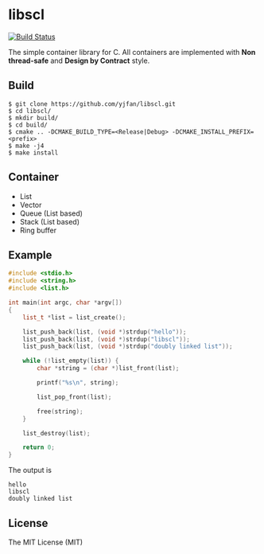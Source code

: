 # libscl
[![Build Status](https://travis-ci.org/yjfan/libscl.svg?branch=master)](https://travis-ci.org/yjfan/libscl)

The simple container library for C.
All containers are implemented with **Non thread-safe** and **Design by Contract** style.

## Build
```
$ git clone https://github.com/yjfan/libscl.git
$ cd libscl/
$ mkdir build/
$ cd build/
$ cmake .. -DCMAKE_BUILD_TYPE=<Release|Debug> -DCMAKE_INSTALL_PREFIX=<prefix>
$ make -j4
$ make install
```

## Container
- List
- Vector
- Queue (List based)
- Stack (List based)
- Ring buffer

## Example
```cpp
#include <stdio.h>
#include <string.h>
#include <list.h>

int main(int argc, char *argv[])
{
    list_t *list = list_create();

    list_push_back(list, (void *)strdup("hello"));
    list_push_back(list, (void *)strdup("libscl"));
    list_push_back(list, (void *)strdup("doubly linked list"));

    while (!list_empty(list)) {
        char *string = (char *)list_front(list);

        printf("%s\n", string);

        list_pop_front(list);

        free(string);
    }

    list_destroy(list);

    return 0;
}
```

The output is

```
hello
libscl
doubly linked list
```

## License
The MIT License (MIT)
